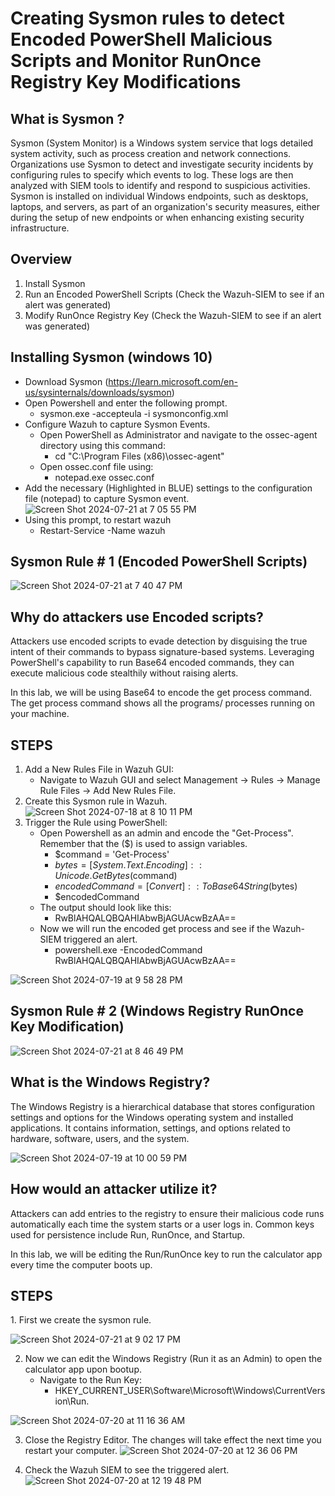 # Creating Sysmon rules to detect Encoded PowerShell Malicious Scripts and Monitor RunOnce Registry Key Modifications

<h2> What is Sysmon ? </h2> Sysmon (System Monitor) is a Windows system service that logs detailed system activity, such as process creation and network connections. Organizations use Sysmon to detect and investigate security incidents by configuring rules to specify which events to log. These logs are then analyzed with SIEM tools to identify and respond to suspicious activities. Sysmon is installed on individual Windows endpoints, such as desktops, laptops, and servers, as part of an organization's security measures, either during the setup of new endpoints or when enhancing existing security infrastructure.
<h2> Overview</h2>

  1. Install Sysmon
  2. Run an Encoded PowerShell Scripts (Check the Wazuh-SIEM to see if an alert was generated)
  3. Modify RunOnce Registry Key (Check the Wazuh-SIEM to see if an alert was generated)

<h2> Installing Sysmon (windows 10)</h2>

- Download Sysmon (https://learn.microsoft.com/en-us/sysinternals/downloads/sysmon)
- Open Powershell and enter the following prompt.
   - sysmon.exe -accepteula -i sysmonconfig.xml
- Configure Wazuh to capture Sysmon Events.
   - Open PowerShell as Administrator and navigate to the ossec-agent directory using this command:
     - cd "C:\Program Files (x86)\ossec-agent"
   - Open ossec.conf file using:
     - notepad.exe ossec.conf
- Add the necessary (Highlighted in BLUE) settings to the configuration file (notepad) to capture Sysmon event.
![Screen Shot 2024-07-21 at 7 05 55 PM](https://github.com/user-attachments/assets/988959ed-56c9-49b1-abb9-b3c73a358531)
- Using this prompt, to restart wazuh
    - Restart-Service -Name wazuh

<h2> Sysmon Rule # 1 (Encoded PowerShell Scripts)</h2>

![Screen Shot 2024-07-21 at 7 40 47 PM](https://github.com/user-attachments/assets/39601e50-bfae-4e7d-97ee-a4d3404046a0)


<h2> Why do attackers use Encoded scripts? </h2> Attackers use encoded scripts to evade detection by disguising the true intent of their commands to bypass signature-based systems. Leveraging PowerShell's capability to run Base64 encoded commands, they can execute malicious code stealthily without raising alerts. 

In this lab, we will be using Base64 to encode the get process command. The get process command shows all the programs/ processes running on your machine. 
 <h2>STEPS </h2> 
  
  1. Add a New Rules File in Wazuh GUI:
     - Navigate to Wazuh GUI and select Management -> Rules -> Manage Rule Files -> Add New Rules File.
  2. Create this Sysmon rule in Wazuh.
![Screen Shot 2024-07-18 at 8 10 11 PM](https://github.com/user-attachments/assets/1917792f-7ffc-46ad-9099-f8ca6e222649)
  3. Trigger the Rule using PowerShell:
     - Open Powershell as an admin and encode the "Get-Process". Remember that the ($) is used to assign variables. 
       - $command = 'Get-Process'
       - $bytes = [System.Text.Encoding]::Unicode.GetBytes($command)
       - $encodedCommand = [Convert]::ToBase64String($bytes)
       - $encodedCommand
      - The output should look like this:
        - RwBlAHQALQBQAHIAbwBjAGUAcwBzAA==
      - Now we will run the encoded get process and see if the Wazuh-SIEM triggered an alert.
         - powershell.exe -EncodedCommand RwBlAHQALQBQAHIAbwBjAGUAcwBzAA==

![Screen Shot 2024-07-19 at 9 58 28 PM](https://github.com/user-attachments/assets/0dd1393d-5d0c-463d-81d8-bc8ec6585fe7)

<h2> Sysmon Rule # 2 (Windows Registry RunOnce Key Modification)</h2>

![Screen Shot 2024-07-21 at 8 46 49 PM](https://github.com/user-attachments/assets/2a318bee-e6ad-4d7a-913d-2b5d5c1424dd)
<h2> What is the Windows Registry? </h2> The Windows Registry is a hierarchical database that stores configuration settings and options for the Windows operating system and installed applications. It contains information, settings, and options related to hardware, software, users, and the system.

![Screen Shot 2024-07-19 at 10 00 59 PM](https://github.com/user-attachments/assets/d1de90a7-8cfb-4a80-bbab-53356b1d1c43)
<h2> How would an attacker utilize it? </h2>
Attackers can add entries to the registry to ensure their malicious code runs automatically each time the system starts or a user logs in. Common keys used for persistence include Run, RunOnce, and Startup.

 In this lab, we will be editing the Run/RunOnce key to run the calculator app every time the computer boots up. 
 <h2>STEPS</h2> 
   1. First we create the sysmon rule. 
   
![Screen Shot 2024-07-21 at 9 02 17 PM](https://github.com/user-attachments/assets/aab6b213-ec0d-493a-ae64-ac2247f06b17)
   
   
   2. Now we can edit the Windows Registry (Run it as an Admin) to open the calculator app upon bootup.
        - Navigate to the Run Key:
          - HKEY_CURRENT_USER\Software\Microsoft\Windows\CurrentVersion\Run.

![Screen Shot 2024-07-20 at 11 16 36 AM](https://github.com/user-attachments/assets/faa7aac7-8066-4d82-bdd5-d695b76c9c34)

  3. Close the Registry Editor. The changes will take effect the next time you restart your computer.
![Screen Shot 2024-07-20 at 12 36 06 PM](https://github.com/user-attachments/assets/58c56c09-cc33-47f0-9414-27b9dc7674dc)
  
  4. Check the Wazuh SIEM to see the triggered alert. 
![Screen Shot 2024-07-20 at 12 19 48 PM](https://github.com/user-attachments/assets/75f4cf50-6713-415a-ac75-e862be6faf37)
